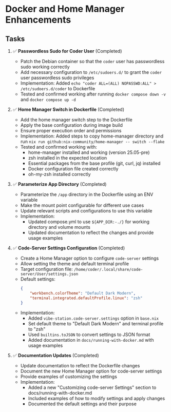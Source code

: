 # Docker and Home Manager Enhancements

## Tasks

1. ✅ **Passwordless Sudo for Coder User** (Completed)
   - Patch the Debian container so that the `coder` user has passwordless sudo working correctly
   - Add necessary configuration to `/etc/sudoers.d/` to grant the `coder` user passwordless sudo privileges
   - Implementation: Added `echo "coder ALL=(ALL) NOPASSWD:ALL" > /etc/sudoers.d/coder` to Dockerfile
   - Tested and confirmed working after running `docker compose down -v` and `docker compose up -d`

2. ✅ **Home Manager Switch in Dockerfile** (Completed)
   - Add the home manager switch step to the Dockerfile
   - Apply the base configuration during image build
   - Ensure proper execution order and permissions
   - Implementation: Added steps to copy home-manager directory and run `nix run github:nix-community/home-manager -- switch --flake`
   - Tested and confirmed working with:
     - home-manager installed and working (version 25.05-pre)
     - zsh installed in the expected location
     - Essential packages from the base profile (git, curl, jq) installed
     - Docker configuration file created correctly
     - oh-my-zsh installed correctly

3. ✅ **Parameterize App Directory** (Completed)
   - Parameterize the `/app` directory in the Dockerfile using an ENV variable
   - Make the mount point configurable for different use cases
   - Update relevant scripts and configurations to use this variable
   - Implementation:
     - Updated compose.yml to use `${APP_DIR:-./}` for working directory and volume mounts
     - Updated documentation to reflect the changes and provide usage examples

4. ✅ **Code-Server Settings Configuration** (Completed)
   - Create a Home Manager option to configure `code-server` settings
   - Allow setting the theme and default terminal profile
   - Target configuration file: `/home/coder/.local/share/code-server/User/settings.json`
   - Default settings:
     ```json
     {
         "workbench.colorTheme": "Default Dark Modern",
         "terminal.integrated.defaultProfile.linux": "zsh"
     }
     ```
   - Implementation:
     - Added `vibe-station.code-server.settings` option in `base.nix`
     - Set default theme to "Default Dark Modern" and terminal profile to "zsh"
     - Used `builtins.toJSON` to convert settings to JSON format
     - Added documentation in `docs/running-with-docker.md` with usage examples

5. ✅ **Documentation Updates** (Completed)
   - Update documentation to reflect the Dockerfile changes
   - Document the new Home Manager option for code-server settings
   - Provide examples of customizing the settings
   - Implementation:
     - Added a new "Customizing code-server Settings" section to docs/running-with-docker.md
     - Included examples of how to modify settings and apply changes
     - Documented the default settings and their purpose
